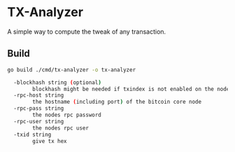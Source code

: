 # TX-Analyzer
A simple way to compute the tweak of any transaction.

## Build

```bash
go build ./cmd/tx-analyzer -o tx-analyzer
```

```bash
  -blockhash string (optional)
        blockhash might be needed if txindex is not enabled on the node
  -rpc-host string
        the hostname (including port) of the bitcoin core node
  -rpc-pass string
        the nodes rpc password
  -rpc-user string
        the nodes rpc user
  -txid string
        give tx hex
```
